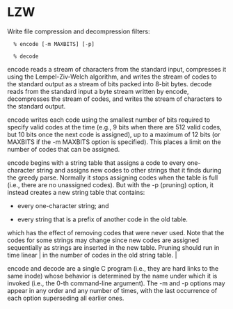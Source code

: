 # LZW
Write file compression and decompression filters:

      % encode [-m MAXBITS] [-p]

      % decode

encode reads a stream of characters from the standard input, compresses it
using the Lempel-Ziv-Welch algorithm, and writes the stream of codes to the
standard output as a stream of bits packed into 8-bit bytes.  decode reads
from the standard input a byte stream written by encode, decompresses the
stream of codes, and writes the stream of characters to the standard output.

encode writes each code using the smallest number of bits required to specify
valid codes at the time (e.g., 9 bits when there are 512 valid codes, but 10
bits once the next code is assigned), up to a maximum of 12 bits (or MAXBITS if
the -m MAXBITS option is specified).  This places a limit on the number of
codes that can be assigned.

encode begins with a string table that assigns a code to every one-character
string and assigns new codes to other strings that it finds during the greedy
parse.  Normally it stops assigning codes when the table is full (i.e., there
are no unassigned codes).  But with the -p (pruning) option, it instead creates
a new string table that contains:

* every one-character string; and

* every string that is a prefix of another code in the old table.

which has the effect of removing codes that were never used.  Note that the
codes for some strings may change since new codes are assigned sequentially
as strings are inserted in the new table.  Pruning should run in time linear   |
in the number of codes in the old string table.                                |

encode and decode are a single C program (i.e., they are hard links to the
same inode) whose behavior is determined by the name under which it is invoked
(i.e., the 0-th command-line argument).  The -m and -p options may appear in
any order and any number of times, with the last occurrence of each option
superseding all earlier ones.
